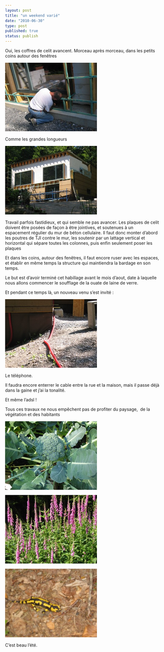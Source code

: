 ```yaml
---
layout: post
title: "un weekend varié"
date: "2010-06-30"
type: post
published: true
status: publish
---
```


Oui, les coffres de celit avancent. Morceau après morceau, dans les petits coins autour des fenêtres

[![](/images/2010/06/IMG_0323-300x224.jpg "IMG_0323")](/images/2010/06/IMG_0323.jpg)

Comme les grandes longueurs

[![](/images/2010/06/IMG_0336-300x224.jpg "IMG_0336")](/images/2010/06/IMG_0336.jpg)

Travail parfois fastidieux, et qui semble ne pas avancer. Les plaques de celit doivent être posées de façon à être jointives, et soutenues à un espacement régulier du mur de béton cellulaire. Il faut donc monter d’abord les poutres de TJI contre le mur, les soutenir par un lattage vertical et horizontal qui sépare toutes les colonnes, puis enfin seulement poser les plaques

Et dans les coins, autour des fenêtres, il faut encore ruser avec les espaces, et établir en même temps la structure qui maintiendra la bardage en son temps.

Le but est d’avoir terminé cet habillage avant le mois d’aout, date à laquelle  nous allons commencer le soufflage de la ouate de laine de verre.

Et pendant ce temps là, un nouveau venu s’est invité :

[![](/images/2010/06/IMG_0335-300x224.jpg "IMG_0335")](/images/2010/06/IMG_0335.jpg)

Le téléphone.

Il faudra encore enterrer le cable entre la rue et la maison, mais il passe déjà dans la gaine et j’ai la tonalité.

Et même l’adsl !

Tous ces travaux ne nous empêchent pas de profiter du paysage,  de la végétation et des habitants

[![](/images/2010/06/IMG_0321-300x224.jpg "IMG_0321")](/images/2010/06/IMG_0321.jpg)[](/images/2010/06/IMG_0322.jpg)

[![](/images/2010/06/IMG_0322-300x224.jpg "IMG_0322")](/images/2010/06/IMG_0322.jpg)

[](/images/2010/06/IMG_0322.jpg)[![](/images/2010/06/IMG_0330-300x224.jpg "IMG_0330")](/images/2010/06/IMG_0330.jpg)

C’est beau l’été.
